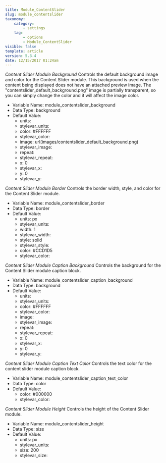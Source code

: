 ```yaml
---
title: Module_ContentSlider
slug: module_contentslider
taxonomy:
    category:
        - settings
    tag:
        - options
        - Module_ContentSlider
visible: false
template: article
version: 5.3.4
date: 12/15/2017 01:24am
---
```


<section class='option'>

*Content Slider Module Background*
Controls the default background image and color for the Content Slider module. This background is used when the content being displayed does not have an attached preview image. The &quot;contentslider_default_background.png&quot; image is partially transparent, so you can simply change the color and it will affect the image color.



- Variable Name: module_contentslider_background
- Data Type: background
- Default Value: 
	- units: 
	- stylevar_units: 
	- color: #FFFFFF
	- stylevar_color: 
	- image: url(images/contentslider_default_background.png)
	- stylevar_image: 
	- repeat: 
	- stylevar_repeat: 
	- x: 0
	- stylevar_x: 
	- y: 0
	- stylevar_y: 


</section>
<section class='option'>

*Content Slider Module Border*
Controls the border width, style, and color for the Content Slider module.



- Variable Name: module_contentslider_border
- Data Type: border
- Default Value: 
	- units: px
	- stylevar_units: 
	- width: 1
	- stylevar_width: 
	- style: solid
	- stylevar_style: 
	- color: #CCD1D5
	- stylevar_color: 


</section>
<section class='option'>

*Content Slider Module Caption Background*
Controls the background for the Content Slider module caption block.



- Variable Name: module_contentslider_caption_background
- Data Type: background
- Default Value: 
	- units: 
	- stylevar_units: 
	- color: #FFFFFF
	- stylevar_color: 
	- image: 
	- stylevar_image: 
	- repeat: 
	- stylevar_repeat: 
	- x: 0
	- stylevar_x: 
	- y: 0
	- stylevar_y: 


</section>
<section class='option'>

*Content Slider Module Caption Text Color*
Controls the text color for the content slider module caption block.



- Variable Name: module_contentslider_caption_text_color
- Data Type: color
- Default Value: 
	- color: #000000
	- stylevar_color: 


</section>
<section class='option'>

*Content Slider Module Height*
Controls the height of the Content Slider module.



- Variable Name: module_contentslider_height
- Data Type: size
- Default Value: 
	- units: px
	- stylevar_units: 
	- size: 200
	- stylevar_size: 


</section>
